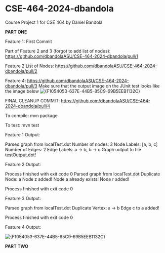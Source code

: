 # CSE-464-2024-dbandola
Course Project 1 for CSE 464 by Daniel Bandola

**PART ONE**

Feature 1: First Commit

Part of Feature 2 and 3 (forgot to add list of nodes): https://github.com/dbandolaASU/CSE-464-2024-dbandola/pull/1

Feature 2 List of Nodes: https://github.com/dbandolaASU/CSE-464-2024-dbandola/pull/2

Feature 4: https://github.com/dbandolaASU/CSE-464-2024-dbandola/pull/3
Make sure that the output image on the JUnit test looks like the image below
![{F1054053-637E-44B5-85C9-69B5EEB1132C}](https://github.com/user-attachments/assets/aefdd0d6-6eeb-4d3c-97fd-a749a740ade9)

FINAL CLEANUP COMMIT: https://github.com/dbandolaASU/CSE-464-2024-dbandola/pull/4

To compile: mvn package

To test: mvn test

Feature 1 Output:

Parsed graph from localTest.dot
Number of nodes: 3
Node Labels: [a, b, c]
Number of Edges: 2
Edge Labels: a -> b, b -> c
Graph output to file testOutput.dot!


Feature 2 Output:

Process finished with exit code 0
Parsed graph from localTest.dot
Duplicate Node: a
Node z added!
Node a already exists!
Node r added!

Process finished with exit code 0


Feature 3 Output: 

Parsed graph from localTest.dot
Duplicate Vertex: a -> b
Edge c to a added!

Process finished with exit code 0


Feature 4 Output: 

![{F1054053-637E-44B5-85C9-69B5EEB1132C}](https://github.com/user-attachments/assets/aefdd0d6-6eeb-4d3c-97fd-a749a740ade9)

**PART TWO**
